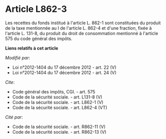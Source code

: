 # Article L862-3

Les recettes du fonds institué à l'article L. 862-1 sont constituées du produit de la taxe mentionnée au I de l'article L.
862-4 et d'une fraction, fixée à l'article L. 131-8, du produit du droit de consommation mentionné à l'article 575 du code
général des impôts.

**Liens relatifs à cet article**

_Modifié par_:

  - Loi n°2012-1404 du 17 décembre 2012 - art. 22 (V)
  - Loi n°2012-1404 du 17 décembre 2012 - art. 24 (V)

_Cite_:

  - Code général des impôts, CGI. - art. 575
  - Code de la sécurité sociale. - art. L131-8 (V)
  - Code de la sécurité sociale. - art. L862-1 (V)
  - Code de la sécurité sociale. - art. L862-4 (VT)

_Cité par_:

  - Code de la sécurité sociale. - art. R862-11 (V)
  - Code de la sécurité sociale. - art. R862-13 (V)

